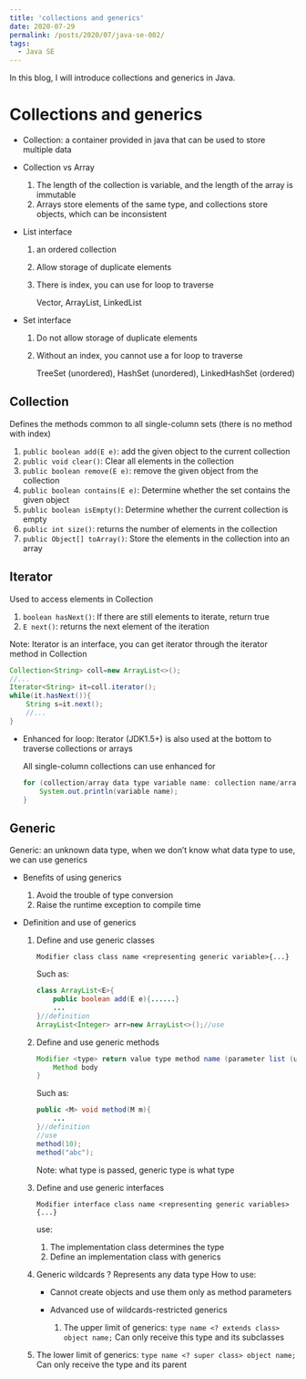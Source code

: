```yaml
---
title: 'collections and generics'
date: 2020-07-29
permalink: /posts/2020/07/java-se-002/
tags:
  - Java SE
---
```


In this blog, I will introduce collections and generics in Java.



# Collections and generics

-   Collection: a container provided in java that can be used to store multiple data

-   Collection vs Array
    1. The length of the collection is variable, and the length of the array is immutable
    2. Arrays store elements of the same type, and collections store objects, which can be inconsistent

-   List interface

    1. an ordered collection

    2. Allow storage of duplicate elements

    3. There is index, you can use for loop to traverse

        Vector, ArrayList, LinkedList

-   Set interface

    1. Do not allow storage of duplicate elements

    2. Without an index, you cannot use a for loop to traverse

        TreeSet (unordered), HashSet (unordered), LinkedHashSet (ordered)

## Collection

Defines the methods common to all single-column sets (there is no method with index)

1. `public boolean add(E e)`: add the given object to the current collection
2. `public void clear()`: Clear all elements in the collection
3. `public boolean remove(E e)`: remove the given object from the collection
4. `public boolean contains(E e)`: Determine whether the set contains the given object
5. `public boolean isEmpty()`: Determine whether the current collection is empty
6. `public int size()`: returns the number of elements in the collection
7. `public Object[] toArray()`: Store the elements in the collection into an array

## Iterator

Used to access elements in Collection

1. `boolean hasNext()`: If there are still elements to iterate, return true
2. `E next()`: returns the next element of the iteration

Note: Iterator is an interface, you can get iterator through the iterator method in Collection

```java
Collection<String> coll=new ArrayList<>();
//...
Iterator<String> it=coll.iterator();
while(it.hasNext()){
    String s=it.next();
    //...
}
```

-   Enhanced for loop: Iterator (JDK1.5+) is also used at the bottom to traverse collections or arrays

    All single-column collections can use enhanced for

    ```java
    for (collection/array data type variable name: collection name/array name) {
        System.out.println(variable name);
    }
    ```

## Generic

Generic: an unknown data type, when we don’t know what data type to use, we can use generics

-   Benefits of using generics
    1. Avoid the trouble of type conversion
    2. Raise the runtime exception to compile time

-   Definition and use of generics

    1. Define and use generic classes

        `Modifier class class name <representing generic variable>{...}`

        Such as:

        ```java
        class ArrayList<E>{
            public boolean add(E e){......}
            ...
        }//definition
        ArrayList<Integer> arr=new ArrayList<>();//use
        ```

    2. Define and use generic methods

        ```java
        Modifier <type> return value type method name (parameter list (using generics)) {
            Method body
        }
        ```

        Such as:

        ```java
        public <M> void method(M m){
            ...
        }//definition
        //use
        method(10);
        method("abc");
        ```

        Note: what type is passed, generic type is what type

    3. Define and use generic interfaces

        `Modifier interface class name <representing generic variables> {...}`

        use:

        1. The implementation class determines the type
        2. Define an implementation class with generics
        
    4. Generic wildcards
            ? Represents any data type
               How to use:

        -   Cannot create objects and use them only as method parameters
        -   Advanced use of wildcards-restricted generics

            1.  The upper limit of generics: `type name <? extends class> object name;` Can only receive this type and its subclasses
    2.  The lower limit of generics: `type name <? super class> object name;` Can only receive the type and its parent